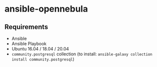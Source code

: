 # ansible-opennebula

## Requirements
- Ansible
- Ansible Playbook
- Ubuntu 16.04 / 18.04 / 20.04
- `community.postgresql` collection (to install: `ansible-galaxy collection install community.postgresql`)
